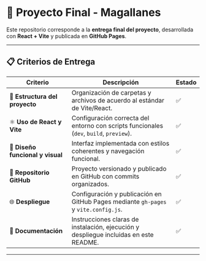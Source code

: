 # 🧩 Proyecto Final - Magallanes

Este repositorio corresponde a la **entrega final del proyecto**, desarrollada con **React + Vite** y publicada en **GitHub Pages**.

---

## 📋 Criterios de Entrega

| Criterio | Descripción | Estado |
|-----------|--------------|---------|
| 🧱 **Estructura del proyecto** | Organización de carpetas y archivos de acuerdo al estándar de Vite/React. | ✅ |
| ⚛️ **Uso de React y Vite** | Configuración correcta del entorno con scripts funcionales (`dev`, `build`, `preview`). | ✅ |
| 🎨 **Diseño funcional y visual** | Interfaz implementada con estilos coherentes y navegación funcional. | ✅ |
| 💾 **Repositorio GitHub** | Proyecto versionado y publicado en GitHub con commits organizados. | ✅ |
| 🌐 **Despliegue** | Configuración y publicación en GitHub Pages mediante `gh-pages` y `vite.config.js`. | ✅ |
| 📝 **Documentación** | Instrucciones claras de instalación, ejecución y despliegue incluidas en este README. | ✅ |

---
